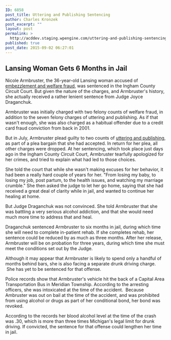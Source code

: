 ```yaml
---
ID: 6858
post_title: Uttering and Publishing Sentencing
author: Charles Kronzek
post_excerpt: ""
layout: post
permalink: >
  http://acddev.staging.wpengine.com/uttering-and-publishing-sentencing.html
published: true
post_date: 2015-09-02 06:27:01
---
```

<h2>Lansing Woman Gets 6 Months in Jail</h2>
<span style="font-weight: 400;">Nicole Armbruster, the 36-year-old Lansing woman accused of </span><a href="http://acddev.staging.wpengine.com/lansing-school-board-member-charged.html"><span style="font-weight: 400;">embezzlement and welfare fraud</span></a><span style="font-weight: 400;">, was sentenced in the Ingham County Circuit Court. But given the nature of the charges, and Armbruster's history, she actually received a rather lenient sentence from Judge Joyce Draganchuk.</span><!--more-->

Armbruster was initially charged with two felony counts of welfare fraud, in addition to the seven felony charges of uttering and publishing. As if that wasn't enough, she was also charged as a habitual offender due to a credit card fraud conviction from back in 2001.

<span style="font-weight: 400;">But in July, Armbruster plead guilty to two counts of <a href="http://acddev.staging.wpengine.com/michigan-uttering-publishing-attorneys-financial-crimes-lawyers" target="_blank">uttering and publishing</a>, as part of a plea bargain that she had accepted. In return for her plea, all other charges were dropped. At her sentencing, which took place just days ago in the Ingham County Circuit Court, Armbruster tearfully apologized for her crimes, and tried to explain what had led to those choices.</span>

<span style="font-weight: 400;">She told the court that while she wasn't making excuses for her behavior, it had been a really hard couple of years for her. "From losing my baby, to losing my job, post partum, to the health issues, and watching my marriage crumble." She then asked the judge to let her go home, saying that she had received a great deal of clarity while in jail, and wanted to continue her healing at home.</span>

<span style="font-weight: 400;">But Judge Draganchuk was not convinced. She told Armbruster that she was battling a very serious alcohol addiction, and that she would need much more time to address that and heal.</span>

<span style="font-weight: 400;">Draganchuk sentenced Armbruster to six months in jail, during which time she will need to complete in-patient rehab. If she completes rehab, her sentence could be reduced by as much as three months. After her release, Armbruster will be on probation for three years, during which time she must meet the conditions set out by the Judge.</span>

<span style="font-weight: 400;">Although it may appear that Armbruster is likely to spend only a handful of months behind bars, she is also facing a separate drunk driving charge.  She has yet to be sentenced for that offense.</span>

<span style="font-weight: 400;">Police records show that Armbruster's vehicle hit the back of a Capital Area Transportation Bus in Meridian Township. According to the arresting officers, she was intoxicated at the time of the accident.  Because Ambruster was out on bail at the time of the accident, and was prohibited from using alcohol or drugs as part of her conditional bond, her bond was revoked.</span>

<span style="font-weight: 400;">According to the records her blood alcohol level at the time of the crash was .30, which is more than three times Michigan's legal limit for drunk driving. If convicted, the sentence for that offense could lengthen her time in jail.</span>